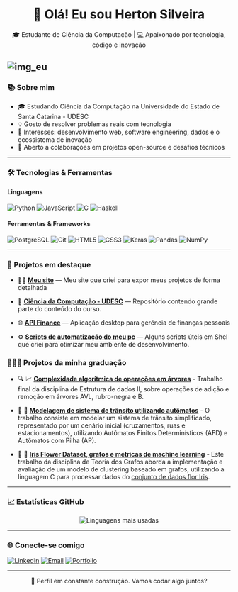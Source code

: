 
<h1 align="center">👋 Olá! Eu sou Herton Silveira</h1>

<p align="center">
🎓 Estudante de Ciência da Computação | 💻 Apaixonado por tecnologia, código e inovação  
</p>

![img_eu](https://github.com/hertonnn/UDESC-Computacao/blob/49ef1b755544a688c86649fbca0bd19ac6fcb535/utils/img/img_eu.jpeg)
---

### 📚 Sobre mim

- 🎓 Estudando Ciência da Computação na Universidade do Estado de Santa Catarina - UDESC
- 💡 Gosto de resolver problemas reais com tecnologia
- 🧠 Interesses: desenvolvimento web, software engineering, dados e o ecossistema de inovação
- 💬 Aberto a colaborações em projetos open-source e desafios técnicos

---

### 🛠️ Tecnologias & Ferramentas

#### Linguagens  
![Python](https://img.shields.io/badge/Python-3776AB?style=flat&logo=python&logoColor=white)
![JavaScript](https://img.shields.io/badge/JavaScript-F7DF1E?style=flat&logo=javascript&logoColor=black)
![C](https://img.shields.io/badge/C-00599C?style=flat&logo=c&logoColor=white)
![Haskell](https://img.shields.io/badge/Haskell-5D4F85?style=flat&logo=haskell&logoColor=white)  


#### Ferramentas & Frameworks  
![PostgreSQL](https://img.shields.io/badge/PostgreSQL-336791?style=flat&logo=postgresql&logoColor=white)
![Git](https://img.shields.io/badge/Git-F05032?style=flat&logo=git&logoColor=white)
![HTML5](https://img.shields.io/badge/HTML5-E34F26?style=flat&logo=html5&logoColor=white)
![CSS3](https://img.shields.io/badge/CSS3-1572B6?style=flat&logo=css3&logoColor=white)
![Keras](https://img.shields.io/badge/Keras-D00000?style=flat&logo=keras&logoColor=white)
![Pandas](https://img.shields.io/badge/Pandas-150458?style=flat&logo=pandas&logoColor=white)
![NumPy](https://img.shields.io/badge/NumPy-013243?style=flat&logo=numpy&logoColor=white)  

---

### 📌 Projetos em destaque

- 👨‍💻 [**Meu site**](https://hertonnn.github.io/) —  Meu site que criei para expor meus projetos de forma detalhada 

- 🚀 [**Ciência da Computação - UDESC**](https://github.com/hertonnn/UDESC-Computacao) — Repositório contendo grande parte do conteúdo do curso.

- 🌐 [**API Finance**](https://github.com/hertonnn/API-Financas) — Aplicação desktop para gerência de finanças pessoais

- ⚙️ [**Scripts de automatização do meu pc**](https://github.com/hertonnn/scripts-utils) — Alguns scripts úteis em Shel que criei para otimizar meu ambiente de desenvolvimento.

### 👨🏻‍🎓 Projetos da minha graduação
- 🔍 📈 [**Complexidade algorítmica de operações em árvores**](https://github.com/hertonnn/UDESC-Computacao/tree/285d32a6088c53ad5143f2d941b4fedf65ad44f7/EDA%20II%20-%20Estrutura%20de%20Dados%202/Trabalho%20Final) - Trabalho final da disciplina de Estrutura de dados II, sobre operações de adição e remoção em árvores AVL, rubro-negra e B.

- 🤖 🚦 [**Modelagem de sistema de trânsito utilizando autômatos**](https://github.com/hertonnn/UDESC-Computacao/tree/f69d092a873219270d94ab1de8f510da709bd37c/LFA%20-%20Linguagens%20Formais%20de%20Aut%C3%B4matos/Trabalho%20final/Simula%C3%A7%C3%A3o-Tr%C3%A2nsito-2024) -  O trabalho consiste em modelar um sistema de trânsito simplificado, representado por um cenário inicial (cruzamentos, ruas e estacionamentos), utilizando Autômatos Finitos Determinísticos (AFD) e Autômatos com Pilha (AP).


- 📸 🪻 [**Iris Flower Dataset, grafos e métricas de machine learning**](https://github.com/hertonnn/UDESC-Computacao/tree/5623f141decdb444efca512a4ac4bd0be7efd2b1/TEG%20-%20Teoria%20dos%20Grafos/Trabalhos/Grafo%20%C3%8Dris) - Este trabalho da disciplina de Teoria dos Grafos aborda a implementação e avaliação de um modelo de clustering baseado em grafos, utilizando a linguagem C para processar dados do [conjunto de dados flor Iris](https://pt.wikipedia.org/wiki/Conjunto_de_dados_flor_Iris).

---

### 📈 Estatísticas GitHub

<p align="center">
  <img src="https://github-readme-stats.vercel.app/api/top-langs/?username=hertonnn&layout=compact&theme=tokyonight" alt="Linguagens mais usadas" />
</p>

---

### 🌐 Conecte-se comigo

[![LinkedIn](https://img.shields.io/badge/LinkedIn-0077B5?style=flat&logo=linkedin&logoColor=white)](https://www.linkedin.com/in/herton-silveira-70509a243/)
[![Email](https://img.shields.io/badge/Gmail-D14836?style=flat&logo=gmail&logoColor=white)](mailto:hertonsilva44@email.com)
[![Portfolio](https://img.shields.io/badge/Portfólio-000?style=flat&logo=github&logoColor=white)](https://hertonnn.github.io/)

---

<p align="center">🚧 Perfil em constante construção. Vamos codar algo juntos?</p>

